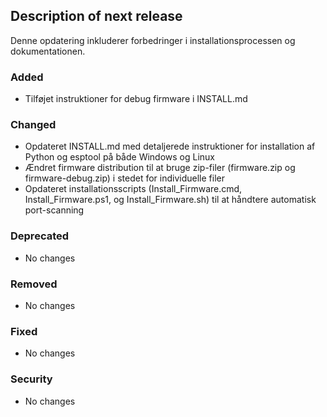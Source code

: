 ## Description of next release

Denne opdatering inkluderer forbedringer i installationsprocessen og dokumentationen.

### Added
- Tilføjet instruktioner for debug firmware i INSTALL.md

### Changed
- Opdateret INSTALL.md med detaljerede instruktioner for installation af Python og esptool på både Windows og Linux
- Ændret firmware distribution til at bruge zip-filer (firmware.zip og firmware-debug.zip) i stedet for individuelle filer
- Opdateret installationsscripts (Install_Firmware.cmd, Install_Firmware.ps1, og Install_Firmware.sh) til at håndtere automatisk port-scanning

### Deprecated
- No changes

### Removed
- No changes

### Fixed
- No changes

### Security
- No changes
